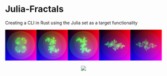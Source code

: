 # Julia-Fractals
Creating a CLI in Rust using the Julia set as a target functionality

<p align="center">
    <img src="./media/fractal_array.png" width="800">
</p>

<p align="center">
    <img src="./media/fractal.gif" width="800">
</p>

